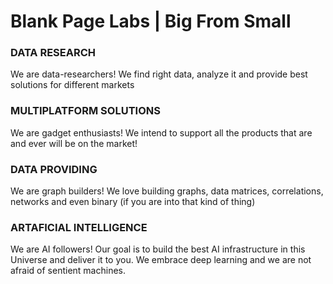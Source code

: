 # Blank Page Labs | Big From Small



### DATA RESEARCH
We are data-researchers! We find right data, analyze it and provide best solutions for different markets

### MULTIPLATFORM SOLUTIONS
We are gadget enthusiasts! We intend to support all the products that are and ever will be on the market!

### DATA PROVIDING
We are graph builders! We love building graphs, data matrices, correlations, networks and even binary (if you are into that kind of thing)

### ARTAFICIAL INTELLIGENCE
We are AI followers! Our goal is to build the best AI infrastructure in this Universe and deliver it to you. We embrace deep learning and we are not afraid of sentient machines.
